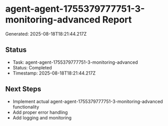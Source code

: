 # agent-agent-1755379777751-3-monitoring-advanced Report

Generated: 2025-08-18T18:21:44.217Z

## Status
- Task: agent-agent-1755379777751-3-monitoring-advanced
- Status: Completed
- Timestamp: 2025-08-18T18:21:44.217Z

## Next Steps
- Implement actual agent-agent-1755379777751-3-monitoring-advanced functionality
- Add proper error handling
- Add logging and monitoring
